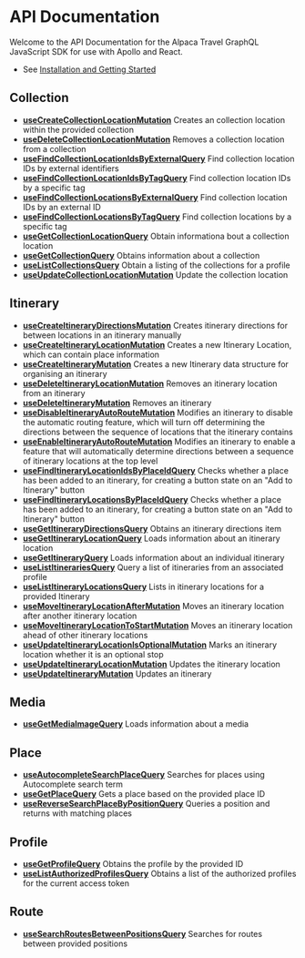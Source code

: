 # API Documentation

Welcome to the API Documentation for the Alpaca Travel GraphQL JavaScript SDK
for use with Apollo and React.

- See [Installation and Getting Started](https://alpacatravel.github.io/graph-sdk/packages/react-apollo/)
  

## Collection

- **[useCreateCollectionLocationMutation](https://alpacatravel.github.io/graph-sdk/packages/react-apollo/docs/modules.html#useCreateCollectionLocationMutation)**
  Creates an collection location within the provided collection
- **[useDeleteCollectionLocationMutation](https://alpacatravel.github.io/graph-sdk/packages/react-apollo/docs/modules.html#useDeleteCollectionLocationMutation)**
  Removes a collection location from a collection
- **[useFindCollectionLocationIdsByExternalQuery](https://alpacatravel.github.io/graph-sdk/packages/react-apollo/docs/modules.html#useFindCollectionLocationIdsByExternalQuery)**
  Find collection location IDs by external identifiers
- **[useFindCollectionLocationIdsByTagQuery](https://alpacatravel.github.io/graph-sdk/packages/react-apollo/docs/modules.html#useFindCollectionLocationIdsByTagQuery)**
  Find collection location IDs by a specific tag
- **[useFindCollectionLocationsByExternalQuery](https://alpacatravel.github.io/graph-sdk/packages/react-apollo/docs/modules.html#useFindCollectionLocationsByExternalQuery)**
  Find collection location IDs by an external ID
- **[useFindCollectionLocationsByTagQuery](https://alpacatravel.github.io/graph-sdk/packages/react-apollo/docs/modules.html#useFindCollectionLocationsByTagQuery)**
  Find collection locations by a specific tag
- **[useGetCollectionLocationQuery](https://alpacatravel.github.io/graph-sdk/packages/react-apollo/docs/modules.html#useGetCollectionLocationQuery)**
  Obtain informationa bout a collection location
- **[useGetCollectionQuery](https://alpacatravel.github.io/graph-sdk/packages/react-apollo/docs/modules.html#useGetCollectionQuery)**
  Obtains information about a collection
- **[useListCollectionsQuery](https://alpacatravel.github.io/graph-sdk/packages/react-apollo/docs/modules.html#useListCollectionsQuery)**
  Obtain a listing of the collections for a profile
- **[useUpdateCollectionLocationMutation](https://alpacatravel.github.io/graph-sdk/packages/react-apollo/docs/modules.html#useUpdateCollectionLocationMutation)**
  Update the collection location

## Itinerary

- **[useCreateItineraryDirectionsMutation](https://alpacatravel.github.io/graph-sdk/packages/react-apollo/docs/modules.html#useCreateItineraryDirectionsMutation)**
  Creates itinerary directions for between locations in an itinerary manually
- **[useCreateItineraryLocationMutation](https://alpacatravel.github.io/graph-sdk/packages/react-apollo/docs/modules.html#useCreateItineraryLocationMutation)**
  Creates a new Itinerary Location, which can contain place information
- **[useCreateItineraryMutation](https://alpacatravel.github.io/graph-sdk/packages/react-apollo/docs/modules.html#useCreateItineraryMutation)**
  Creates a new Itinerary data structure for organising an itinerary
- **[useDeleteItineraryLocationMutation](https://alpacatravel.github.io/graph-sdk/packages/react-apollo/docs/modules.html#useDeleteItineraryLocationMutation)**
  Removes an itinerary location from an itinerary
- **[useDeleteItineraryMutation](https://alpacatravel.github.io/graph-sdk/packages/react-apollo/docs/modules.html#useDeleteItineraryMutation)**
  Removes an itinerary
- **[useDisableItineraryAutoRouteMutation](https://alpacatravel.github.io/graph-sdk/packages/react-apollo/docs/modules.html#useDisableItineraryAutoRouteMutation)**
  Modifies an itinerary to disable the automatic routing feature, which will turn off determining the directions between the sequence of locations that the itinerary contains
- **[useEnableItineraryAutoRouteMutation](https://alpacatravel.github.io/graph-sdk/packages/react-apollo/docs/modules.html#useEnableItineraryAutoRouteMutation)**
  Modifies an itinerary to enable a feature that will automatically determine directions between a sequence of itinerary locations at the top level
- **[useFindItineraryLocationIdsByPlaceIdQuery](https://alpacatravel.github.io/graph-sdk/packages/react-apollo/docs/modules.html#useFindItineraryLocationIdsByPlaceIdQuery)**
  Checks whether a place has been added to an itinerary, for creating a button state on an "Add to Itinerary" button
- **[useFindItineraryLocationsByPlaceIdQuery](https://alpacatravel.github.io/graph-sdk/packages/react-apollo/docs/modules.html#useFindItineraryLocationsByPlaceIdQuery)**
  Checks whether a place has been added to an itinerary, for creating a button state on an "Add to Itinerary" button
- **[useGetItineraryDirectionsQuery](https://alpacatravel.github.io/graph-sdk/packages/react-apollo/docs/modules.html#useGetItineraryDirectionsQuery)**
  Obtains an itinerary directions item
- **[useGetItineraryLocationQuery](https://alpacatravel.github.io/graph-sdk/packages/react-apollo/docs/modules.html#useGetItineraryLocationQuery)**
  Loads information about an itinerary location
- **[useGetItineraryQuery](https://alpacatravel.github.io/graph-sdk/packages/react-apollo/docs/modules.html#useGetItineraryQuery)**
  Loads information about an individual itinerary
- **[useListItinerariesQuery](https://alpacatravel.github.io/graph-sdk/packages/react-apollo/docs/modules.html#useListItinerariesQuery)**
  Query a list of itineraries from an associated profile
- **[useListItineraryLocationsQuery](https://alpacatravel.github.io/graph-sdk/packages/react-apollo/docs/modules.html#useListItineraryLocationsQuery)**
  Lists in itinerary locations for a provided Itinerary
- **[useMoveItineraryLocationAfterMutation](https://alpacatravel.github.io/graph-sdk/packages/react-apollo/docs/modules.html#useMoveItineraryLocationAfterMutation)**
  Moves an itinerary location after another itinerary location
- **[useMoveItineraryLocationToStartMutation](https://alpacatravel.github.io/graph-sdk/packages/react-apollo/docs/modules.html#useMoveItineraryLocationToStartMutation)**
  Moves an itinerary location ahead of other itinerary locations
- **[useUpdateItineraryLocationIsOptionalMutation](https://alpacatravel.github.io/graph-sdk/packages/react-apollo/docs/modules.html#useUpdateItineraryLocationIsOptionalMutation)**
  Marks an itinerary location whether it is an optional stop
- **[useUpdateItineraryLocationMutation](https://alpacatravel.github.io/graph-sdk/packages/react-apollo/docs/modules.html#useUpdateItineraryLocationMutation)**
  Updates the itinerary location
- **[useUpdateItineraryMutation](https://alpacatravel.github.io/graph-sdk/packages/react-apollo/docs/modules.html#useUpdateItineraryMutation)**
  Updates an itinerary

## Media

- **[useGetMediaImageQuery](https://alpacatravel.github.io/graph-sdk/packages/react-apollo/docs/modules.html#useGetMediaImageQuery)**
  Loads information about a media

## Place

- **[useAutocompleteSearchPlaceQuery](https://alpacatravel.github.io/graph-sdk/packages/react-apollo/docs/modules.html#useAutocompleteSearchPlaceQuery)**
  Searches for places using Autocomplete search term
- **[useGetPlaceQuery](https://alpacatravel.github.io/graph-sdk/packages/react-apollo/docs/modules.html#useGetPlaceQuery)**
  Gets a place based on the provided place ID
- **[useReverseSearchPlaceByPositionQuery](https://alpacatravel.github.io/graph-sdk/packages/react-apollo/docs/modules.html#useReverseSearchPlaceByPositionQuery)**
  Queries a position and returns with matching places

## Profile

- **[useGetProfileQuery](https://alpacatravel.github.io/graph-sdk/packages/react-apollo/docs/modules.html#useGetProfileQuery)**
  Obtains the profile by the provided ID
- **[useListAuthorizedProfilesQuery](https://alpacatravel.github.io/graph-sdk/packages/react-apollo/docs/modules.html#useListAuthorizedProfilesQuery)**
  Obtains a list of the authorized profiles for the current access token

## Route

- **[useSearchRoutesBetweenPositionsQuery](https://alpacatravel.github.io/graph-sdk/packages/react-apollo/docs/modules.html#useSearchRoutesBetweenPositionsQuery)**
  Searches for routes between provided positions

